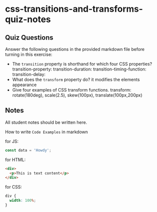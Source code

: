 # css-transitions-and-transforms-quiz-notes

## Quiz Questions

Answer the following questions in the provided markdown file before turning in this exercise:

- The `transition` property is shorthand for which four CSS properties?
  transition-property: transition-duration: transition-timing-function: transition-delay:
- What does the `transform` property do?
  it modifies the elements appearance
- Give four examples of CSS transform functions.
  transform: rotate(180deg), scale(2.5), skew(100px), translate(100px,200px)

## Notes

All student notes should be written here.

How to write `Code Examples` in markdown

for JS:

```javascript
const data = 'Howdy';
```

for HTML:

```html
<div>
  <p>This is text content</p>
</div>
```

for CSS:

```css
div {
  width: 100%;
}
```
